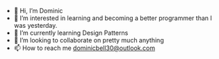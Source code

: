 - 👋 Hi, I’m Dominic
- 👀 I’m interested in learning and becoming a better programmer than I was yesterday.
- 🌱 I’m currently learning Design Patterns
- 💞️ I’m looking to collaborate on pretty much anything
- 📫 How to reach me dominicbell30@outlook.com

<!---
dobell733/dobell733 is a ✨ special ✨ repository because its `README.md` (this file) appears on your GitHub profile.
You can click the Preview link to take a look at your changes.
--->

